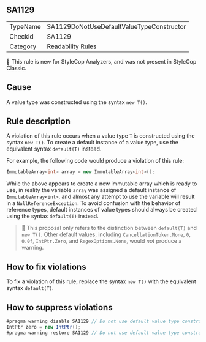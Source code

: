 ## SA1129

<table>
<tr>
  <td>TypeName</td>
  <td>SA1129DoNotUseDefaultValueTypeConstructor</td>
</tr>
<tr>
  <td>CheckId</td>
  <td>SA1129</td>
</tr>
<tr>
  <td>Category</td>
  <td>Readability Rules</td>
</tr>
</table>

:memo: This rule is new for StyleCop Analyzers, and was not present in StyleCop Classic.

## Cause

A value type was constructed using the syntax `new T()`.

## Rule description

A violation of this rule occurs when a value type `T` is constructed using the syntax `new T()`. To create a default
instance of a value type, use the equivalent syntax `default(T)` instead.

For example, the following code would produce a violation of this rule:

```csharp
ImmutableArray<int> array = new ImmutableArray<int>();
```

While the above appears to create a new immutable array which is ready to use, in reality the variable `array` was
assigned a default instance of `ImmutableArray<int>`, and almost any attempt to use the variable will result in a
`NullReferenceException`. To avoid confusion with the behavior of reference types, default instances of value types
should always be created using the syntax `default(T)` instead.

> :memo: This proposal only refers to the distinction between `default(T)` and `new T()`. Other default values,
> including `CancellationToken.None`, `0`, `0.0f`, `IntPtr.Zero`, and `RegexOptions.None`, would _not_ produce a
> warning.

## How to fix violations

To fix a violation of this rule, replace the syntax `new T()` with the equivalent syntax `default(T)`.

## How to suppress violations

```csharp
#pragma warning disable SA1129 // Do not use default value type constructor
IntPtr zero = new IntPtr();
#pragma warning restore SA1129 // Do not use default value type constructor
```

